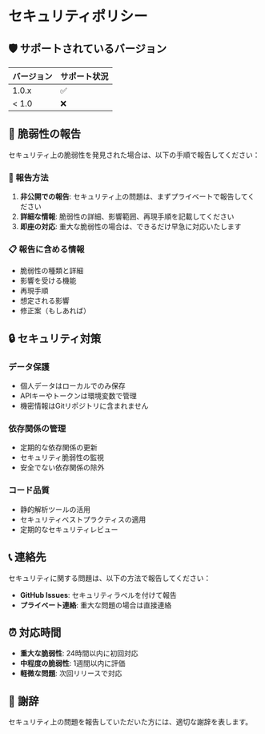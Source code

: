 # セキュリティポリシー

## 🛡️ サポートされているバージョン

| バージョン | サポート状況 |
| ------- | ------------------- |
| 1.0.x   | :white_check_mark: |
| < 1.0   | :x:                |

## 🚨 脆弱性の報告

セキュリティ上の脆弱性を発見された場合は、以下の手順で報告してください：

### 📧 報告方法
1. **非公開での報告**: セキュリティ上の問題は、まずプライベートで報告してください
2. **詳細な情報**: 脆弱性の詳細、影響範囲、再現手順を記載してください
3. **即座の対応**: 重大な脆弱性の場合は、できるだけ早急に対応いたします

### 📋 報告に含める情報
- 脆弱性の種類と詳細
- 影響を受ける機能
- 再現手順
- 想定される影響
- 修正案（もしあれば）

## 🔒 セキュリティ対策

### データ保護
- 個人データはローカルでのみ保存
- APIキーやトークンは環境変数で管理
- 機密情報はGitリポジトリに含まれません

### 依存関係の管理
- 定期的な依存関係の更新
- セキュリティ脆弱性の監視
- 安全でない依存関係の除外

### コード品質
- 静的解析ツールの活用
- セキュリティベストプラクティスの適用
- 定期的なセキュリティレビュー

## 📞 連絡先

セキュリティに関する問題は、以下の方法で報告してください：

- **GitHub Issues**: セキュリティラベルを付けて報告
- **プライベート連絡**: 重大な問題の場合は直接連絡

## ⏰ 対応時間

- **重大な脆弱性**: 24時間以内に初回対応
- **中程度の脆弱性**: 1週間以内に評価
- **軽微な問題**: 次回リリースで対応

## 🙏 謝辞

セキュリティ上の問題を報告していただいた方には、適切な謝辞を表します。 